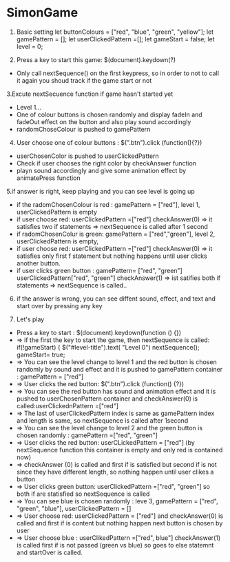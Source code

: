 # SimonGame

1. Basic setting
let buttonColours = ["red", "blue", "green", "yellow"];
let gamePattern = [];
let userClickedPattern =[];
let gameStart = false;
let level = 0;

2. Press a key to start this game: $(document).keydown(?)
- Only call nextSequence() on the first keypress, so in order to not to call it again you shoud track if the game start or not
 
3.Excute nextSecuence function if game hasn't started yet
 - Level 1...
 - One of colour buttons is chosen randomly and display fadeIn and fadeOut effect on the button and also play sound accordingly 
 - randomChoseColour is pushed to gamePattern

4. User choose one of colour buttons : $(".btn").click (function(){?})
- userChosenColor is pushed to userClickedPattern
- Check if user chooses the right color by checkAnswer function
- playn sound accordingly and give some animation effect by animatePress function

5.if answer is right, keep playing and you can see level is going up
- if the radomChosenColour is red : gamePattern = ["red"], level 1, userClickedPattern is empty
- if user choose red: userClickedPattern =["red"] checkAnswer(0) => it satisfies two if statements => nextSequence is called after 1 second
- if radomChosenColur is green: gamePattern = ["red","green"], level 2, userClickedPattern is empty,
- if user choose red: userClickedPattern =["red"] checkAnswer(0) => it satisfies only first f statement but nothing happens until user clicks another button.
- if user clicks green button : gamePattern= ["red", "green"] userClickedPattern["red", "green"] checkAnswer(1) => ist satifies both if statements => nextSequence is called..

6. if the answer is wrong, you can see diffent sound, effect, and text and start over by pressing any key

7. Let's play
- Press a key to start : $(document).keydown(function () {})
-  => if the first the key to start the game, then nextSequence is called: if(!gameStart) {  $("#level-title").text( "Level 0")  nextSequence(); gameStart= true;
-  => You can see  the level change to level 1 and the red button is chosen randomly by sound and effect and it is pushed to gamePattern container : gamePattern = ["red"]
-  => User clicks the red button: $(".btn").click (function() {?})
-  => You can see the red button has sound and animation effect and it is pushed to userChosenPattern container and checkAnswer(0) is called:userClickednPattern =["red"]
-  => The last of userClickedPattern index is same as gamePattern index and length is same, so nextSequence is called after 1second
-  => You can see the level change to level 2 and the green button is chosen randomly : gamePattern =["red", "green"]
-  => User clicks the red button: userCLickedPattern = ["red"] (by nextSequence function this container is empty and only red is contained now)
-  => checkAnswer (0) is called and first if is satisfied but second if is not since they have different length, so nothing happen until user clikes a button
-  => User clicks green button: userClickedPattern =["red", "green"] so both if are statisfied so nextSequence is called
-  => You can see blue is chosen randomly : leve 3,  gamePattern = ["red", "green", "blue"], userClickedPattern = []
-  => User choose red: userClickedPattern = ["red"] and checkAnswer(0) is called and first if is content but nothing happen next button is chosen by user
-  => User choose blue : userClikedPattern =["red", blue"] checkAnswer(1) is called first if is not passed (green vs blue) so goes to else statemnt and startOver is called.
 
   







 

